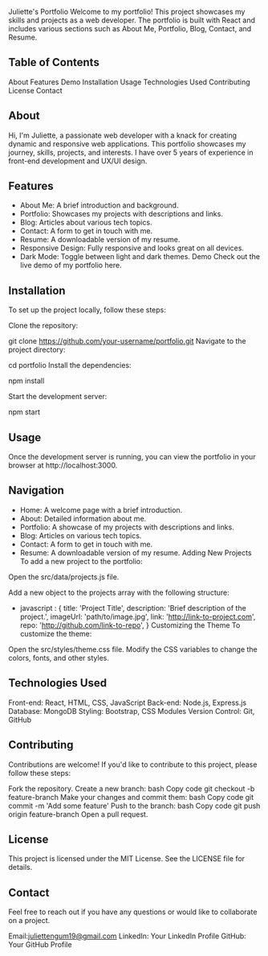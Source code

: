 Juliette's Portfolio
Welcome to my portfolio! This project showcases my skills and projects as a web developer. The portfolio is built with React and includes various sections such as About Me, Portfolio, Blog, Contact, and Resume.

## Table of Contents
About
Features
Demo
Installation
Usage
Technologies Used
Contributing
License
Contact
## About
Hi, I'm Juliette, a passionate web developer with a knack for creating dynamic and responsive web applications. This portfolio showcases my journey, skills, projects, and interests. I have over 5 years of experience in front-end development and UX/UI design.

## Features
* About Me: A brief introduction and background.
* Portfolio: Showcases my projects with descriptions and links.
* Blog: Articles about various tech topics.
* Contact: A form to get in touch with me.
* Resume: A downloadable version of my resume.
* Responsive Design: Fully responsive and looks great on all devices.
* Dark Mode: Toggle between light and dark themes.
Demo
Check out the live demo of my portfolio here.

## Installation
To set up the project locally, follow these steps:

Clone the repository:

git clone https://github.com/your-username/portfolio.git
Navigate to the project directory:


cd portfolio
Install the dependencies:

npm install

Start the development server:

npm start

## Usage
Once the development server is running, you can view the portfolio in your browser at http://localhost:3000.

## Navigation
* Home: A welcome page with a brief introduction.
* About: Detailed information about me.
* Portfolio: A showcase of my projects with descriptions and links.
* Blog: Articles on various tech topics.
* Contact: A form to get in touch with me.
* Resume: A downloadable version of my resume.
Adding New Projects
To add a new project to the portfolio:

Open the src/data/projects.js file.

Add a new object to the projects array with the following structure:

* javascript :
{
  title: 'Project Title',
  description: 'Brief description of the project.',
  imageUrl: 'path/to/image.jpg',
  link: 'http://link-to-project.com',
  repo: 'http://github.com/link-to-repo',
}
Customizing the Theme
To customize the theme:

Open the src/styles/theme.css file.
Modify the CSS variables to change the colors, fonts, and other styles.
## Technologies Used
Front-end: React, HTML, CSS, JavaScript
Back-end: Node.js, Express.js
Database: MongoDB
Styling: Bootstrap, CSS Modules
Version Control: Git, GitHub
## Contributing
Contributions are welcome! If you'd like to contribute to this project, please follow these steps:

Fork the repository.
Create a new branch:
bash
Copy code
git checkout -b feature-branch
Make your changes and commit them:
bash
Copy code
git commit -m 'Add some feature'
Push to the branch:
bash
Copy code
git push origin feature-branch
Open a pull request.
## License
This project is licensed under the MIT License. See the LICENSE file for details.

## Contact
Feel free to reach out if you have any questions or would like to collaborate on a project.

Email:juliettengum19@gmail.com
LinkedIn: Your LinkedIn Profile
GitHub: Your GitHub Profile
